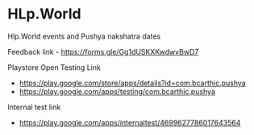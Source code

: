 # HLp.World

Hlp.World events and Pushya nakshatra dates

Feedback link - https://forms.gle/Gg1dUSKXKwdwvBwD7

Playstore Open Testing Link

- https://play.google.com/store/apps/details?id=com.bcarthic.pushya
- https://play.google.com/apps/testing/com.bcarthic.pushya

Internal test link

- https://play.google.com/apps/internaltest/4699627786017643564
